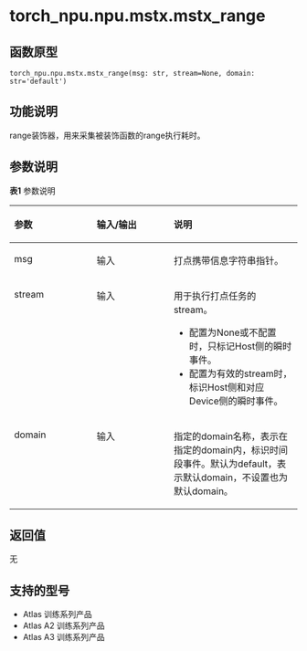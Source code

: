 # torch_npu.npu.mstx.mstx_range

## 函数原型

```
torch_npu.npu.mstx.mstx_range(msg: str, stream=None, domain: str='default')
```

## 功能说明

range装饰器，用来采集被装饰函数的range执行耗时。

## 参数说明

**表1** 参数说明

<a name="table827101275518"></a>
<table><thead align="left"><tr id="row429121265517"><th class="cellrowborder" valign="top" width="28.65286528652865%" id="mcps1.2.4.1.1"><p id="p1329121214558"><a name="p1329121214558"></a><a name="p1329121214558"></a>参数</p>
</th>
<th class="cellrowborder" valign="top" width="26.782678267826782%" id="mcps1.2.4.1.2"><p id="p10230141454318"><a name="p10230141454318"></a><a name="p10230141454318"></a>输入/输出</p>
</th>
<th class="cellrowborder" valign="top" width="44.56445644564456%" id="mcps1.2.4.1.3"><p id="p83121275519"><a name="p83121275519"></a><a name="p83121275519"></a>说明</p>
</th>
</tr>
</thead>
<tbody><tr id="row1131131265511"><td class="cellrowborder" valign="top" width="28.65286528652865%" headers="mcps1.2.4.1.1 "><p id="p8272551931"><a name="p8272551931"></a><a name="p8272551931"></a>msg</p>
</td>
<td class="cellrowborder" valign="top" width="26.782678267826782%" headers="mcps1.2.4.1.2 "><p id="p19272251234"><a name="p19272251234"></a><a name="p19272251234"></a>输入</p>
</td>
<td class="cellrowborder" valign="top" width="44.56445644564456%" headers="mcps1.2.4.1.3 "><p id="p131994242276"><a name="p131994242276"></a><a name="p131994242276"></a>打点携带信息字符串指针。</p>
</td>
</tr>
<tr id="row18212822311"><td class="cellrowborder" valign="top" width="28.65286528652865%" headers="mcps1.2.4.1.1 "><p id="p211549516"><a name="p211549516"></a><a name="p211549516"></a>stream</p>
</td>
<td class="cellrowborder" valign="top" width="26.782678267826782%" headers="mcps1.2.4.1.2 "><p id="p1920117129516"><a name="p1920117129516"></a><a name="p1920117129516"></a>输入</p>
</td>
<td class="cellrowborder" valign="top" width="44.56445644564456%" headers="mcps1.2.4.1.3 "><p id="p175061539114317"><a name="p175061539114317"></a><a name="p175061539114317"></a>用于执行打点任务的stream。</p>
<a name="ul9122114715433"></a><a name="ul9122114715433"></a><ul id="ul9122114715433"><li>配置为None或不配置时，只标记Host侧的瞬时事件。</li><li>配置为有效的stream时，标识Host侧和对应Device侧的瞬时事件。</li></ul>
</td>
</tr>
<tr id="row18212822311"><td class="cellrowborder" valign="top" width="28.65286528652865%" headers="mcps1.2.4.1.1 "><p id="p211549516">domain</p>
</td>
<td class="cellrowborder" valign="top" width="26.782678267826782%" headers="mcps1.2.4.1.2 "><p id="p1920117129516">输入</p>
</td>
<td class="cellrowborder" valign="top" width="44.56445644564456%" headers="mcps1.2.4.1.3 "><p id="p175061539114317">指定的domain名称，表示在指定的domain内，标识时间段事件。默认为default，表示默认domain，不设置也为默认domain。</p>
</td>
</tr>
</tbody>
</table>

## 返回值

无

## 支持的型号

- <term> Atlas 训练系列产品</term> 
- <term> Atlas A2 训练系列产品</term> 
- <term> Atlas A3 训练系列产品</term>

